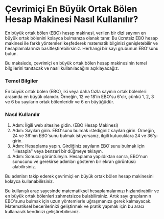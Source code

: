 Çevrimiçi En Büyük Ortak Bölen Hesap Makinesi Nasıl Kullanılır?
===============================================================

En büyük ortak bölen (EBO) hesap makinesi, verilen bir dizi sayının en büyük ortak bölenini kolayca bulmanıza olanak tanır. Bu ücretsiz EBO hesap makinesi ile farklı yöntemleri keşfederek matematik bilginizi genişletebilir ve hesaplamalarınızı basitleştirebilirsiniz. Herhangi bir sayı grubunun EBO'sunu bulun.

Bu makalede, çevrimiçi en büyük ortak bölen hesap makinesinin temel bilgilerini tanıtacak ve nasıl kullanılacağını açıklayacağız.

### Temel Bilgiler

En büyük ortak bölen (EBO), iki veya daha fazla sayının ortak bölenleri arasında en büyük olanıdır. Örneğin, 12 ve 18'in EBO'su 6'dır, çünkü 1, 2, 3 ve 6 bu sayıların ortak bölenleridir ve 6 en büyüğüdür.

### Nasıl Kullanılır

1. Adım: İlgili web sitesine gidin. (EBO Hesap Makinesi)
2. Adım: Sayıları girin. EBO'sunu bulmak istediğiniz sayıları girin. Örneğin, 24 ve 36'nın EBO'sunu bulmak istiyorsanız, ilgili kutucuklara 24 ve 36'yı girin.
3. Adım: Hesaplama yapın. Girdiğiniz sayıların EBO'sunu bulmak için "Hesapla" veya benzeri bir düğmeye tıklayın.
4. Adım: Sonucu görüntüleyin. Hesaplama yapıldıktan sonra, EBO'nun sonucunu ve gerekirse adımları gösteren bir ekran görüntüsü alabilirsiniz.

Bu adımları takip ederek çevrimiçi en büyük ortak bölen hesap makinesini kolayca kullanabilirsiniz.

Bu kullanışlı araç sayesinde matematiksel hesaplamalarınızı hızlandırabilir ve en büyük ortak bölenleri zahmetsizce bulabilirsiniz. Artık sayı gruplarının EBO'sunu bulmak için uzun yöntemlerle uğraşmanıza gerek kalmayacak. Matematiksel becerilerinizi geliştirmek ve pratik yapmak için bu aracı kullanarak kendinizi geliştirebilirsiniz.